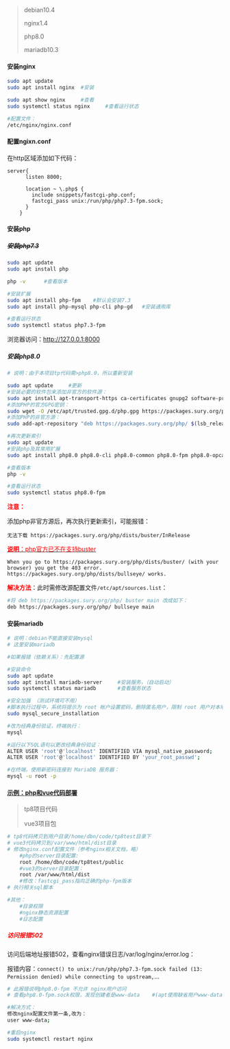 

> debian10.4
>
> nginx1.4
>
> php8.0
>
> mariadb10.3



#### 安装nginx

```sh
sudo apt update
sudo apt install nginx	#安装

sudo apt show nginx 	#查看
sudo systemctl status nginx 	#查看运行状态

#配置文件：
/etc/nginx/nginx.conf
```

#### 配置ngixn.conf

在http区域添加如下代码：

```nginx
server{
	  listen 8000;
	
	  location ~ \.php$ {
	    include snippets/fastcgi-php.conf;
	    fastcgi_pass unix:/run/php/php7.3-fpm.sock;
	  }
	}
```

#### 安装php

##### ~~安装php7.3~~

```sh
sudo apt update
sudo apt install php

php -v		#查看版本

#安装扩展
sudo apt install php-fpm	#默认会安装7.3
sudo apt install php-mysql php-cli php-gd	#安装通用库

#查看运行状态
sudo systemctl status php7.3-fpm
```

浏览器访问：http://127.0.0.1:8000

##### 安装php8.0

```sh
# 说明：由于本项目tp代码需>php8.0，所以重新安装

sudo apt update		#更新
#安装必要的软件包来添加非官方的软件源：
sudo apt install apt-transport-https ca-certificates gnupg2 software-properties-common
#添加PHP的官方GPG密钥：
sudo wget -O /etc/apt/trusted.gpg.d/php.gpg https://packages.sury.org/php/apt.gpg
#添加PHP的非官方源：
sudo add-apt-repository "deb https://packages.sury.org/php/ $(lsb_release -sc) main"

#再次更新索引
sudo apt update
#安装php及其常用扩展
sudo apt install php8.0 php8.0-cli php8.0-common php8.0-fpm php8.0-opcache php8.0-mysql php8.0-xml php8.0-gd php8.0-curl

#查看版本
php -v

#查看运行状态
sudo systemctl status php8.0-fpm
```

**<font color=red>注意：</font>** 

添加php非官方源后，再次执行更新索引，可能报错：

`无法下载 https://packages.sury.org/php/dists/buster/InRelease`

<u><font color=red>**说明**：php官方已不在支持buster</font></u> 

`When you go to https://packages.sury.org/php/dists/buster/ (with your browser) you get the 403 error. https://packages.sury.org/php/dists/bullseye/ works. `

<font color=red>**解决方法**</font>：此时需修改源配置文件`/etc/apt/sources.list`：

```sh
#将 deb https://packages.sury.org/php/ buster main 改成如下：
deb https://packages.sury.org/php/ bullseye main
```



####  安装mariadb

```sh
# 说明：debian不能直接安装mysql
# 这里安装mariadb

#如果报错（依赖关系）：先配置源

#安装命令
sudo apt update
sudo apt install mariadb-server		#安装服务，（自动启动）
sudo systemctl status mariadb		#查看服务状态

#安全加强 （测试环境可不用）
#脚本执行过程中，系统将提示为 root 帐户设置密码，删除匿名用户，限制 root 用户对本地计算机的访问权限并删除测试数据库。
sudo mysql_secure_installation

#改为经典身份验证，终端执行：
mysql

#运行以下SQL语句以更改经典身份验证：
ALTER USER 'root'@'localhost' IDENTIFIED VIA mysql_native_password;
ALTER USER 'root'@'localhost' IDENTIFIED BY 'your_root_passwd';

#在终端，使用新密码连接到 MariaDB 服务器：
mysql -u root -p
```



#### <u>示例：php和vue代码部署</u> 

> tp8项目代码
>
> vue3项目包

```sh
# tp8代码拷贝到用户目录/home/dbn/code/tp8test目录下
# vue3代码拷贝到/var/www/html/dist目录
# 修改nginx.conf配置文件（参考nginx相关文档，略）
	#php的server目录配置:
	root /home/dbn/code/tp8test/public
	#vue3的server目录配置：
	root /var/www/html/dist
	#修改：fastcgi_pass指向正确的php-fpm版本
# 执行相关sql脚本

#其他：
	#目录权限
	#nginx静态资源配置
	#日志配置
```

##### <font color=red>访问报错502</font> 

访问后端地址报错502，查看nginx错误日志/var/log/nginx/error.log：

报错内容：`connect() to unix:/run/php/php7.3-fpm.sock failed (13: Permission denied) while connecting to upstream,`...

```sh
# 此报错说明php8.0-fpm 不允许 nginx用户访问
# 查看php8.0-fpm.sock权限，发现创建者是www-data 	#(apt使用缺省用户www-data安装的)

#解决方式：
修改nginx配置文件第一条,改为：
user www-data;

#重启nginx
sudo systemctl restart nginx
```
